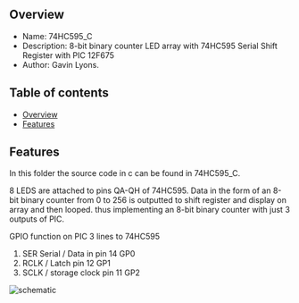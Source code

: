 
Overview
--------------------------------------------
* Name: 74HC595_C
* Description: 8-bit binary counter LED array with  74HC595 Serial Shift Register with PIC 12F675
* Author: Gavin Lyons.

Table of contents
---------------------------

  * [Overview](#overview)
  * [Features](#features)


Features
----------------------

In this folder the source code in c can be found in 74HC595_C.

8 LEDS are attached to pins QA-QH of 74HC595. Data in the form of 
an 8-bit binary counter from 0 to 256 is outputted to shift register
and display on array and then looped. thus implementing an 8-bit 
binary counter with just 3 outputs of PIC. 


GPIO function on PIC 3 lines to 74HC595

1. SER Serial / Data in pin 14   GP0
2. RCLK / Latch pin 12  GP1
3. SCLK / storage clock pin 11  GP2



![schematic ](https://github.com/gavinlyonsrepo/pic_12F675_projects/blob/master/images/shift.png)

